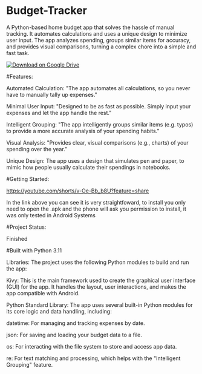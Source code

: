 # Budget-Tracker
A Python-based home budget app that solves the hassle of manual tracking. It automates calculations and uses a unique design to minimize user input. The app analyzes spending, groups similar items for accuracy, and provides visual comparisons, turning a complex chore into a simple and fast task.

[![Download on Google Drive](https://img.shields.io/badge/Download%20APK-Google%20Drive-green)]((https://drive.google.com/file/d/1SBVd5l2hAZ1H8OhAgzv0PWktQwH1BFny/view?usp=sharing))

#Features:

Automated Calculation: "The app automates all calculations, so you never have to manually tally up expenses."

Minimal User Input: "Designed to be as fast as possible. Simply input your expenses and let the app handle the rest."

Intelligent Grouping: "The app intelligently groups similar items (e.g. typos) to provide a more accurate analysis of your spending habits."

Visual Analysis: "Provides clear, visual comparisons (e.g., charts) of your spending over the year."

Unique Design: The app uses a design that simulates pen and paper, to mimic how people usually calculate their spendings in notebooks.

#Getting Started:

https://youtube.com/shorts/v-Oe-Bb_b8U?feature=share

In the link above you can see it is very straightfoward, to install you only need to open the .apk and the phone will ask you permission to install, it was only tested in Android Systems

#Project Status:

Finished

#Built with Python 3.11

Libraries:
The project uses the following Python modules to build and run the app:

Kivy: This is the main framework used to create the graphical user interface (GUI) for the app. It handles the layout, user interactions, and makes the app compatible with Android.

Python Standard Library: The app uses several built-in Python modules for its core logic and data handling, including:

datetime: For managing and tracking expenses by date.

json: For saving and loading your budget data to a file.

os: For interacting with the file system to store and access app data.

re: For text matching and processing, which helps with the "Intelligent Grouping" feature.

